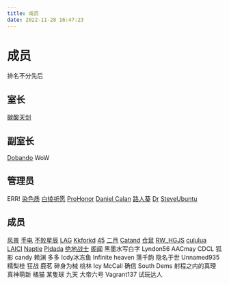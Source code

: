 ```yaml
---
title: 成员
date: 2022-11-28 16:47:23
---
```


# 成员
排名不分先后

## 室长
[碳酸天剑](https://github.com/Tianscar)

## 副室长
[Dobando](https://github.com/Dobmod)
WoW

## 管理员
ERR!
[染色质](https://github.com/H39ClassBB)
[白绫祈愿](https://github.com/LingASDJ)
[ProHonor](https://github.com/Aislandz)
[Daniel Calan](https://github.com/DanielCalan)
[路人葵](https://github.com/Seraph-new)
[Dr](https://github.com/deng-rui)
[SteveUbuntu](https://github.com/Stevesuk0)

## 成员
[风景](https://github.com/Foerview)
[手电](https://github.com/FLASHLIGHT-POWER)
[不败星辰](https://github.com/InvincibleStars)
[LAG](https://github.com/LAGQWQ)
[Kkforkd](https://github.com/Kkforkd)
[45](https://github.com/456ks)
[二月](https://github.com/allureluoli)
[Catand](https://github.com/catandA)
[仓鼠](https://github.com/CN-HamSter)
[RW_HGJS](https://github.com/RWHGJS)
[cululua](https://github.com/mewCu)
[LAICI](https://github.com/PandaDecSt)
[Naptie](https://github.com/Naptie)
[Pldada](https://github.com/Mostlai)
[绝地战士](https://github.com/ljlVink)
[阁闻](https://github.com/Thewildprogrammeroftheunderworld)
黑墨水写白字
Lyndon56
AACmay
CDCL
狐影
candy
赖渊
多多
Icdy冰冻鱼
Infinite heaven
落千韵
隐名于世
Unnamed935
糯梨桂
狂战
鹿茗
碎身为械
桃林
Icy McCall
确信
South Dems
射程之内的真理
真神萌新
橘猫
某隻球
九天
大帝六号
Vagrant137
试玩达人
